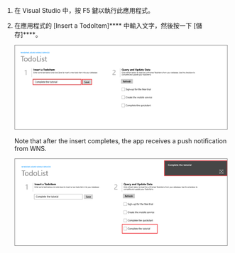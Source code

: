 1. 在 Visual Studio 中，按 F5 鍵以執行此應用程式。

2. 在應用程式的 [Insert a TodoItem]**** 中輸入文字，然後按一下 [儲存]****。

    ![](./media/mobile-services-windows-store-test-push/mobile-quickstart-push1.png)

    Note that after the insert completes, the app receives a push notification from WNS.

    ![](./media/mobile-services-windows-store-test-push/mobile-quickstart-push2.png)





